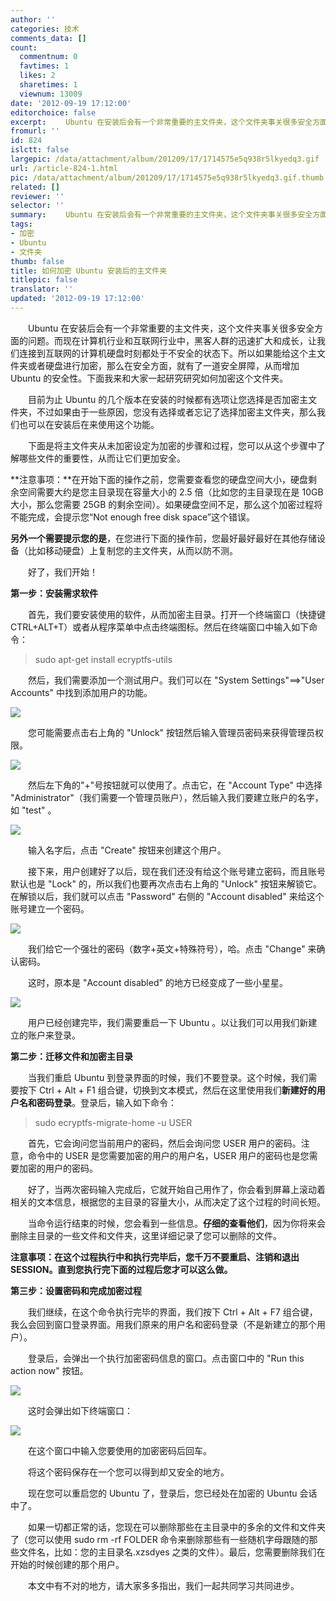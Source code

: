 ```yaml
---
author: ''
categories: 技术
comments_data: []
count:
  commentnum: 0
  favtimes: 1
  likes: 2
  sharetimes: 1
  viewnum: 13009
date: '2012-09-19 17:12:00'
editorchoice: false
excerpt: 　　Ubuntu 在安装后会有一个非常重要的主文件夹，这个文件夹事关很多安全方面的问题。而现在计算机行业和互联网行业中，黑客人群的迅速扩大和成长，让我们连接到互联网的计算机硬盘时刻都处于不安全的状态下。所以  ...
fromurl: ''
id: 824
islctt: false
largepic: /data/attachment/album/201209/17/1714575e5q938r5lkyedq3.gif
url: /article-824-1.html
pic: /data/attachment/album/201209/17/1714575e5q938r5lkyedq3.gif.thumb.jpg
related: []
reviewer: ''
selector: ''
summary: 　　Ubuntu 在安装后会有一个非常重要的主文件夹，这个文件夹事关很多安全方面的问题。而现在计算机行业和互联网行业中，黑客人群的迅速扩大和成长，让我们连接到互联网的计算机硬盘时刻都处于不安全的状态下。所以  ...
tags:
- 加密
- Ubuntu
- 文件夹
thumb: false
title: 如何加密 Ubuntu 安装后的主文件夹
titlepic: false
translator: ''
updated: '2012-09-19 17:12:00'
---
```


　　Ubuntu 在安装后会有一个非常重要的主文件夹，这个文件夹事关很多安全方面的问题。而现在计算机行业和互联网行业中，黑客人群的迅速扩大和成长，让我们连接到互联网的计算机硬盘时刻都处于不安全的状态下。所以如果能给这个主文件夹或者硬盘进行加密，那么在安全方面，就有了一道安全屏障，从而增加 Ubuntu 的安全性。下面我来和大家一起研究研究如何加密这个文件夹。


　　目前为止 Ubuntu 的几个版本在安装的时候都有选项让您选择是否加密主文件夹，不过如果由于一些原因，您没有选择或者忘记了选择加密主文件夹，那么我们也可以在安装后在来使用这个功能。


　　下面是将主文件夹从未加密设定为加密的步骤和过程，您可以从这个步骤中了解哪些文件的重要性，从而让它们更加安全。


**注意事项：**在开始下面的操作之前，您需要查看您的硬盘空间大小，硬盘剩余空间需要大约是您主目录现在容量大小的 2.5 倍（比如您的主目录现在是 10GB 大小，那么您需要 25GB 的剩余空间）。如果硬盘空间不足，那么这个加密过程将不能完成，会提示您“Not enough free disk space”这个错误。


**另外一个需要提示您的是**，在您进行下面的操作前，您最好最好最好在其他存储设备（比如移动硬盘）上复制您的主文件夹，从而以防不测。


　　好了，我们开始！


**第一步：安装需求软件**


　　首先，我们要安装使用的软件，从而加密主目录。打开一个终端窗口（快捷键CTRL+ALT+T）或者从程序菜单中点击终端图标。然后在终端窗口中输入如下命令：



> 
> sudo apt-get install ecryptfs-utils
> 
> 
> 


　　然后，我们需要添加一个测试用户。我们可以在 "System Settings"==>"User Accounts" 中找到添加用户的功能。


![](/data/attachment/album/201209/17/1714575e5q938r5lkyedq3.gif)


　　您可能需要点击右上角的 "Unlock" 按钮然后输入管理员密码来获得管理员权限。


![](/data/attachment/album/201209/17/171923wm18h7jihfft1htt.gif)


　　然后左下角的"+"号按钮就可以使用了。点击它，在 "Account Type" 中选择 "Administrator"（我们需要一个管理员账户），然后输入我们要建立账户的名字，如 "test" 。


![](/data/attachment/album/201209/17/172306zddenudcklcllhuv.gif)


　　输入名字后，点击 "Create" 按钮来创建这个用户。


　　接下来，用户创建好了以后，现在我们还没有给这个账号建立密码，而且账号默认也是 "Lock" 的，所以我们也要再次点击右上角的 "Unlock" 按钮来解锁它。在解锁以后，我们就可以点击 "Password" 右侧的 "Account disabled" 来给这个账号建立一个密码。


![](/data/attachment/album/201209/17/173020f056oavj8ljf99az.gif)


　　我们给它一个强壮的密码（数字+英文+特殊符号），哈。点击 "Change" 来确认密码。


　　这时，原本是 "Account disabled" 的地方已经变成了一些小星星。


![](/data/attachment/album/201209/17/173303q475iox59n5it9qc.gif)


　　用户已经创建完毕，我们需要重启一下 Ubuntu 。以让我们可以用我们新建立的账户来登录。


**第二步：迁移文件和加密主目录**


　　当我们重启 Ubuntu 到登录界面的时候，我们不要登录。这个时候，我们需要按下 Ctrl + Alt + F1 组合键，切换到文本模式，然后在这里使用我们**新建好的用户名和密码登录**。登录后，输入如下命令：



> 
> sudo ecryptfs-migrate-home -u USER
> 
> 
> 


　　首先，它会询问您当前用户的密码，然后会询问您 USER 用户的密码。注意，命令中的 USER 是您需要加密的用户的用户名，USER 用户的密码也是您需要加密的用户的密码。


　　好了，当两次密码输入完成后，它就开始自己用作了，你会看到屏幕上滚动着相关的文本信息，根据您的主目录的容量大小，从而决定了这个过程的时间长短。


　　当命令运行结束的时候，您会看到一些信息。**仔细的查看他们**，因为你将来会删除主目录的一些文件和文件夹，这里详细记录了您可以删除的文件。


**注意事项：在这个过程执行中和执行完毕后，您千万不要重启、注销和退出SESSION。直到您执行完下面的过程后您才可以这么做。**


**第三步：设置密码和完成加密过程**


　　我们继续，在这个命令执行完毕的界面，我们按下 Ctrl + Alt + F7 组合键，我么会回到窗口登录界面。用我们原来的用户名和密码登录（不是新建立的那个用户）。


　　登录后，会弹出一个执行加密密码信息的窗口。点击窗口中的 "Run this action now" 按钮。


![](/data/attachment/album/201209/17/1826441esz6bw2c88z5bwr.gif)


　　这时会弹出如下终端窗口：


![](/data/attachment/album/201209/17/182909ominf6bcftoiicrg.gif)


　　在这个窗口中输入您要使用的加密密码后回车。


　　将这个密码保存在一个您可以得到却又安全的地方。


　　现在您可以重启您的 Ubuntu 了，登录后，您已经处在加密的 Ubuntu 会话中了。


　　如果一切都正常的话，您现在可以删除那些在主目录中的多余的文件和文件夹了（您可以使用 sudo rm -rf FOLDER 命令来删除那些有一些随机字母跟随的那些文件名，比如：您的主目录名.xzsdyes 之类的文件）。最后，您需要删除我们在开始的时候创建的那个用户。


　　本文中有不对的地方，请大家多多指出，我们一起共同学习共同进步。